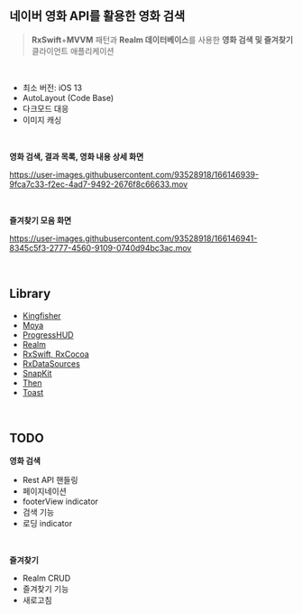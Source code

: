 ## 네이버 영화 API를 활용한 영화 검색

> **RxSwift**+**MVVM** 패턴과 **Realm 데이터베이스**를 사용한 **영화 검색 및 즐겨찾기** 클라이언트 애플리케이션

<br>

- 최소 버전: iOS 13
- AutoLayout (Code Base)
- 다크모드 대응
- 이미지 캐싱

<br>

**영화 검색, 결과 목록, 영화 내용 상세 화면**

https://user-images.githubusercontent.com/93528918/166146939-9fca7c33-f2ec-4ad7-9492-2676f8c66633.mov

<br>

**즐겨찾기 모음 화면**

https://user-images.githubusercontent.com/93528918/166146941-8345c5f3-2777-4560-9109-0740d94bc3ac.mov

<br>

## Library

- [Kingfisher](https://github.com/onevcat/Kingfisher)
- [Moya](https://github.com/Moya/Moya)
- [ProgressHUD](https://github.com/relatedcode/ProgressHUD)
- [Realm](https://github.com/realm/realm-swift)
- [RxSwift, RxCocoa](https://github.com/ReactiveX/RxSwift)
- [RxDataSources](https://github.com/RxSwiftCommunity/RxDataSources)
- [SnapKit](https://github.com/SnapKit/SnapKit)
- [Then](https://github.com/devxoul/Then)
- [Toast](https://github.com/scalessec/Toast-Swift)

<br>



## TODO

**영화 검색**

- Rest API 핸들링
- 페이지네이션
- footerView indicator
- 검색 기능
- 로딩 indicator

<br>

**즐겨찾기**

- Realm CRUD
- 즐겨찾기 기능
- 새로고침

<br>
<br>



